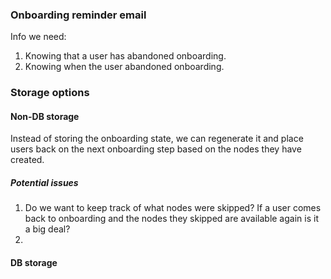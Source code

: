 ### Onboarding reminder email
Info we need:
1. Knowing that a user has abandoned onboarding.
2. Knowing when the user abandoned onboarding.
### Storage options
#### Non-DB storage
Instead of storing the onboarding state, we can regenerate it and place users back on the next onboarding step based on the nodes they have created.
##### Potential issues
1. Do we want to keep track of what nodes were skipped? If a user comes back to onboarding and the nodes they skipped are available again is it a big deal?
2. 
#### DB storage
